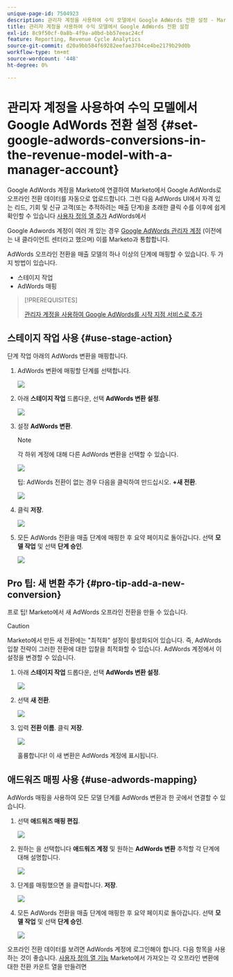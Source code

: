 ```yaml
---
unique-page-id: 7504923
description: 관리자 계정을 사용하여 수익 모델에서 Google AdWords 전환 설정 - Marketo 문서 - 제품 설명서
title: 관리자 계정을 사용하여 수익 모델에서 Google AdWords 전환 설정
exl-id: 8c9f50cf-0a8b-4f9a-a0bd-bb57eeac24cf
feature: Reporting, Revenue Cycle Analytics
source-git-commit: d20a9bb584f69282eefae3704ce4be2179b29d0b
workflow-type: tm+mt
source-wordcount: '448'
ht-degree: 0%

---
```


# 관리자 계정을 사용하여 수익 모델에서 Google AdWords 전환 설정 {#set-google-adwords-conversions-in-the-revenue-model-with-a-manager-account}

Google AdWords 계정을 Marketo에 연결하여 Marketo에서 Google AdWords로 오프라인 전환 데이터를 자동으로 업로드합니다. 그런 다음 AdWords UI에서 자격 있는 리드, 기회 및 신규 고객(또는 추적하려는 매출 단계)을 초래한 클릭 수를 이후에 쉽게 확인할 수 있습니다 [사용자 정의 열 추가](https://support.google.com/adwords/answer/3073556) AdWords에서

Google Adwords 계정이 여러 개 있는 경우 [Google AdWords 관리자 계정](https://www.google.com/adwords/manager-accounts/) (이전에는 내 클라이언트 센터라고 했으며) 이를 Marketo과 통합합니다.

AdWords 오프라인 전환을 매출 모델의 하나 이상의 단계에 매핑할 수 있습니다. 두 가지 방법이 있습니다.

* 스테이지 작업
* AdWords 매핑

>[!PREREQUISITES]
>
>[관리자 계정을 사용하여 Google AdWords를 시작 지점 서비스로 추가](/help/marketo/product-docs/administration/additional-integrations/add-google-adwords-as-a-launchpoint-service-with-a-manager-account.md)

## 스테이지 작업 사용 {#use-stage-action}

단계 작업 아래의 AdWords 변환을 매핑합니다.

1. AdWords 변환에 매핑할 단계를 선택합니다.

   ![](assets/image2015-2-26-16-3a40-3a2.png)

1. 아래 **스테이지 작업** 드롭다운, 선택 **AdWords 변환 설정**.

   ![](assets/image2015-2-26-16-3a52-3a24.png)

1. 설정 **AdWords 변환**.

   >[!NOTE]
   >
   >각 하위 계정에 대해 다른 AdWords 변환을 선택할 수 있습니다.

   ![](assets/image2015-3-27-17-3a16-3a37.png)

   팁: AdWords 전환이 없는 경우 다음을 클릭하여 만드십시오. **+새 전환**.

   ![](assets/image2015-3-27-17-3a18-3a58.png)

1. 클릭 **저장**.

   ![](assets/image2015-3-27-17-3a21-3a15.png)

1. 모든 AdWords 전환을 매출 단계에 매핑한 후 요약 페이지로 돌아갑니다. 선택 **모델 작업** 및 선택 **단계 승인**.

   ![](assets/image2015-2-27-12-3a20-3a20.png)

## Pro 팁: 새 변환 추가 {#pro-tip-add-a-new-conversion}

프로 팁! Marketo에서 새 AdWords 오프라인 전환을 만들 수 있습니다.

>[!CAUTION]
>
>Marketo에서 만든 새 전환에는 &quot;최적화&quot; 설정이 활성화되어 있습니다. 즉, AdWords 입찰 전략이 그러한 전환에 대한 입찰을 최적화할 수 있습니다. AdWords 계정에서 이 설정을 변경할 수 있습니다.

1. 아래 **스테이지 작업** 드롭다운, 선택 **AdWords 변환 설정**.

   ![](assets/image2015-2-26-16-3a52-3a24.png)

1. 선택 **새 전환**.

   ![](assets/image2015-3-27-17-3a23-3a13.png)

1. 입력 **전환 이름**. 클릭 **저장**.

   ![](assets/image2015-3-27-17-3a24-3a49.png)

   훌륭합니다! 이 새 변환은 AdWords 계정에 표시됩니다.

## 애드워즈 매핑 사용 {#use-adwords-mapping}

AdWords 매핑을 사용하여 모든 모델 단계를 AdWords 변환과 한 곳에서 연결할 수 있습니다.

1. 선택 **애드워즈 매핑 편집**.

   ![](assets/image2015-2-26-17-3a3-3a29.png)

1. 원하는 을 선택합니다 **애드워즈 계정** 및 원하는 **AdWords 변환** 추적할 각 단계에 대해 설명합니다.

   ![](assets/image2015-3-27-17-3a30-3a15.png)

1. 단계를 매핑했으면 을 클릭합니다. **저장**.

   ![](assets/image2015-3-27-17-3a30-3a48.png)

1. 모든 AdWords 전환을 매출 단계에 매핑한 후 요약 페이지로 돌아갑니다. 선택 **모델 작업** 및 선택 **단계 승인**.

   ![](assets/image2015-2-27-12-3a20-3a20.png)

오프라인 전환 데이터를 보려면 AdWords 계정에 로그인해야 합니다. 다음 항목을 사용하는 것이 좋습니다. [사용자 정의 열 기능](https://support.google.com/adwords/answer/3073556) Marketo에서 가져오는 각 오프라인 변환에 대한 전환 카운트 열을 만들려면
